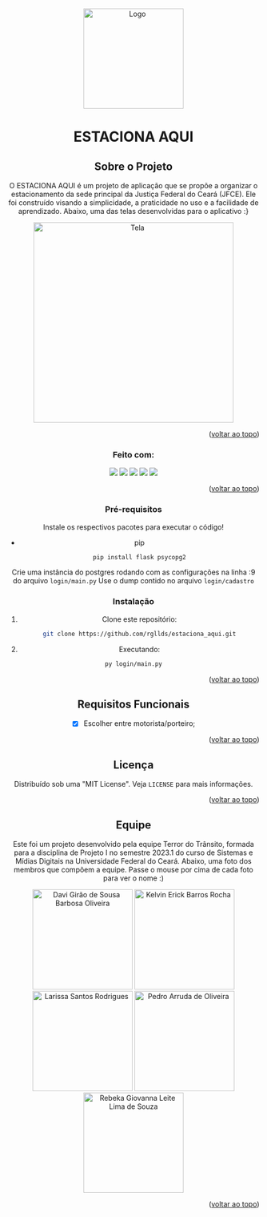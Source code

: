 <!-- Improved compatibility of back to top link: See: https://github.com/othneildrew/Best-README-Template/pull/73 -->
<a name="readme-top"></a>
<!--
*** Thanks for checking out the Best-README-Template. If you have a suggestion
*** that would make this better, please fork the repo and create a pull request
*** or simply open an issue with the tag "enhancement".
*** Don't forget to give the project a star!
*** Thanks again! Now go create something AMAZING! :D
-->



<!-- PROJECT SHIELDS -->
<!--
*** I'm using markdown "reference style" links for readability.
*** Reference links are enclosed in brackets [ ] instead of parentheses ( ).
*** See the bottom of this document for the declaration of the reference variables
*** for contributors-url, forks-url, etc. This is an optional, concise syntax you may use.
*** https://www.markdownguide.org/basic-syntax/#reference-style-links
-->





<!-- PROJECT LOGO -->
<br />
<div align="center">
  <a href="https://github.com/othneildrew/Best-README-Template">
    <img src="https://imgur.com/YfHzGmX" alt="Logo" height="200">
  </a>
  <h1 align="center">ESTACIONA AQUI</h1>
  <p align="center">




<!-- ABOUT THE PROJECT -->
## Sobre o Projeto

O ESTACIONA AQUI é um projeto de aplicação que se propõe a organizar o estacionamento da sede principal da Justiça Federal do Ceará (JFCE). Ele foi construído visando a simplicidade, a praticidade no uso e a facilidade de aprendizado. Abaixo, uma das telas desenvolvidas para o aplicativo :}

<a><img src="https://imgur.com/MBl8cuI" alt="Tela" height="400"></a>


<p align="right">(<a href="#readme-top">voltar ao topo</a>)</p>



### Feito com:
<img src="https://img.shields.io/badge/Flask-000000?style=for-the-badge&logo=flask&logoColor=white" />
<img src="https://img.shields.io/badge/Python-3776AB?style=for-the-badge&logo=python&logoColor=white" />
<img src="https://img.shields.io/badge/HTML5-E34F26?style=for-the-badge&logo=html5&logoColor=white" />
<img src="https://img.shields.io/badge/CSS3-1572B6?style=for-the-badge&logo=css3&logoColor=white" />
<img src="https://img.shields.io/badge/Javascript-323330?style=for-the-badge&logo=javascript&logoColor=F7DF1E" />







<p align="right">(<a href="#readme-top">voltar ao topo</a>)</p>



<!-- GETTING STARTED -->
### Pré-requisitos

Instale os respectivos pacotes para executar o código!
* pip
  ```sh
  pip install flask psycopg2
  ```
Crie uma instância do postgres rodando com as configurações na linha :9 do arquivo ```login/main.py```
Use o dump contido no arquivo ```login/cadastro```

### Instalação

1. Clone este repositório:
   ```sh
   git clone https://github.com/rgllds/estaciona_aqui.git
   ```
2. Executando:
  ```sh
  py login/main.py
  ```

<p align="right">(<a href="#readme-top">voltar ao topo</a>)</p>



<!-- USAGE EXAMPLES -->



<!-- REQUISITOS FUNCIONAIS -->
## Requisitos Funcionais

- [x] Escolher entre motorista/porteiro;

<p align="right">(<a href="#readme-top">voltar ao topo</a>)</p>

<!-- LICENÇA -->
## Licença

Distribuído sob uma "MIT License". Veja `LICENSE` para mais informações.

<p align="right">(<a href="#readme-top">voltar ao topo</a>)</p>


<!-- EQUIPE -->
## Equipe
Este foi um projeto desenvolvido pela equipe Terror do Trânsito, formada para a disciplina de Projeto I no semestre 2023.1 do curso de Sistemas e Mídias Digitais na Universidade Federal do Ceará. Abaixo, uma foto dos membros que compõem a equipe. Passe o mouse por cima de cada foto para ver o nome :)

<img src="https://i.imgur.com/MRCrGvr.jpg" alt="Davi Girão de Sousa Barbosa Oliveira" height="200">
<img src="https://i.imgur.com/8Nc2R2N.jpg" alt="Kelvin Erick Barros Rocha" height="200">
<img src="https://i.imgur.com/E61H9Ak.jpg" alt="Larissa Santos Rodrigues" height="200">
<img src="https://i.imgur.com/xY9BArg.jpg" alt="Pedro Arruda de Oliveira" height="200">
<img src="https://i.imgur.com/5Y9Xcvl.jpg" alt="Rebeka Giovanna Leite Lima de Souza" height="200">


<p align="right">(<a href="#readme-top">voltar ao topo</a>)</p>



<!-- MARKDOWN LINKS & IMAGES -->
<!-- https://www.markdownguide.org/basic-syntax/#reference-style-links -->
[contributors-shield]: https://img.shields.io/github/contributors/othneildrew/Best-README-Template.svg?style=for-the-badge
[contributors-url]: https://github.com/othneildrew/Best-README-Template/graphs/contributors
[forks-shield]: https://img.shields.io/github/forks/othneildrew/Best-README-Template.svg?style=for-the-badge
[forks-url]: https://github.com/othneildrew/Best-README-Template/network/members
[stars-shield]: https://img.shields.io/github/stars/othneildrew/Best-README-Template.svg?style=for-the-badge
[stars-url]: https://github.com/othneildrew/Best-README-Template/stargazers
[issues-shield]: https://img.shields.io/github/issues/othneildrew/Best-README-Template.svg?style=for-the-badge
[issues-url]: https://github.com/othneildrew/Best-README-Template/issues
[license-shield]: https://img.shields.io/github/license/othneildrew/Best-README-Template.svg?style=for-the-badge
[license-url]: https://github.com/othneildrew/Best-README-Template/blob/master/LICENSE.txt
[linkedin-shield]: https://img.shields.io/badge/-LinkedIn-black.svg?style=for-the-badge&logo=linkedin&colorB=555
[linkedin-url]: https://linkedin.com/in/othneildrew
[product-screenshot]: /images/screenshot.png
[Python]: https://img.shields.io/pypi/pyversions/:packageName

[Next-url]: https://nextjs.org/

[React.js]: https://img.shields.io/badge/React-20232A?style=for-the-badge&logo=react&logoColor=61DAFB
[React-url]: https://reactjs.org/
[Vue.js]: https://img.shields.io/badge/Vue.js-35495E?style=for-the-badge&logo=vuedotjs&logoColor=4FC08D
[Vue-url]: https://vuejs.org/
[Angular.io]: https://img.shields.io/badge/Angular-DD0031?style=for-the-badge&logo=angular&logoColor=white
[Angular-url]: https://angular.io/
[Svelte.dev]: https://img.shields.io/badge/Svelte-4A4A55?style=for-the-badge&logo=svelte&logoColor=FF3E00
[Svelte-url]: https://svelte.dev/
[Laravel.com]: https://img.shields.io/badge/Laravel-FF2D20?style=for-the-badge&logo=laravel&logoColor=white
[Laravel-url]: https://laravel.com
[Bootstrap.com]: https://img.shields.io/badge/Bootstrap-563D7C?style=for-the-badge&logo=bootstrap&logoColor=white
[Bootstrap-url]: https://getbootstrap.com
[JQuery.com]: https://img.shields.io/badge/jQuery-0769AD?style=for-the-badge&logo=jquery&logoColor=white
[JQuery-url]: https://jquery.com 
